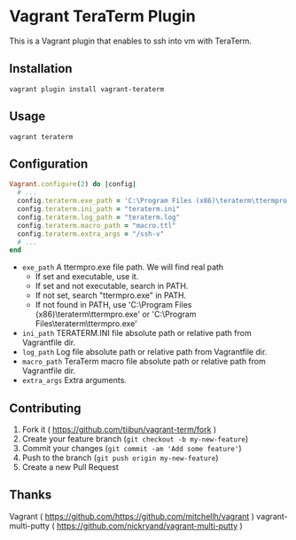# Vagrant TeraTerm Plugin

This is a Vagrant plugin that enables to ssh into vm with TeraTerm.

## Installation

```
vagrant plugin install vagrant-teraterm
```

## Usage

```
vagrant teraterm
```

## Configuration

```ruby
Vagrant.configure(2) do |config|
  # ...
  config.teraterm.exe_path = 'C:\Program Files (x86)\teraterm\ttermpro.exe'
  config.teraterm.ini_path = "teraterm.ini"
  config.teraterm.log_path = "teraterm.log"
  config.teraterm.macro_path = "macro.ttl"
  config.teraterm.extra_args = "/ssh-v"
  # ...
end
```

* ```exe_path``` A ttermpro.exe file path. We will find real path
  * If set and executable, use it.
  * If set and not executable, search in PATH.
  * If not set, search "ttermpro.exe" in PATH.
  * If not found in PATH, use 'C:\Program Files (x86)\teraterm\ttermpro.exe'
 or 'C:\Program Files\teraterm\ttermpro.exe'
* ```ini_path``` TERATERM.INI file absolute path or relative path from Vagrantfile dir.
* ```log_path``` Log file absolute path or relative path from Vagrantfile dir.
* ```macro_path``` TeraTerm macro file absolute path or relative path from Vagrantfile dir.
* ```extra_args``` Extra arguments.




## Contributing

1. Fork it ( https://github.com/tiibun/vagrant-term/fork )
2. Create your feature branch (`git checkout -b my-new-feature`)
3. Commit your changes (`git commit -am 'Add some feature'`)
4. Push to the branch (`git push origin my-new-feature`)
5. Create a new Pull Request

## Thanks

Vagrant ( https://github.com/https://github.com/mitchellh/vagrant )
vagrant-multi-putty ( https://github.com/nickryand/vagrant-multi-putty )
